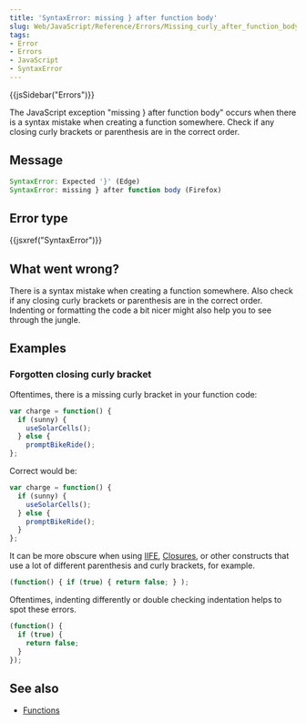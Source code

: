 ```yaml
---
title: 'SyntaxError: missing } after function body'
slug: Web/JavaScript/Reference/Errors/Missing_curly_after_function_body
tags:
- Error
- Errors
- JavaScript
- SyntaxError
---
```

{{jsSidebar("Errors")}}

The JavaScript exception "missing } after function body" occurs when there is a
syntax mistake when creating a function somewhere. Check if any closing curly
brackets or parenthesis are in the correct order.

## Message

```js
SyntaxError: Expected '}' (Edge)
SyntaxError: missing } after function body (Firefox)
```

## Error type

{{jsxref("SyntaxError")}}

## What went wrong?

There is a syntax mistake when creating a function somewhere. Also check if any
closing curly brackets or parenthesis are in the correct order. Indenting or
formatting the code a bit nicer might also help you to see through the jungle.

## Examples

### Forgotten closing curly bracket

Oftentimes, there is a missing curly bracket in your function code:

```js example-bad
var charge = function() {
  if (sunny) {
    useSolarCells();
  } else {
    promptBikeRide();
};
```

Correct would be:

```js example-good
var charge = function() {
  if (sunny) {
    useSolarCells();
  } else {
    promptBikeRide();
  }
};
```

It can be more obscure when using [IIFE](/en-US/docs/Glossary/IIFE),
[Closures](/en-US/docs/Web/JavaScript/Closures), or other constructs that use a
lot of different parenthesis and curly brackets, for example.

```js example-bad
(function() { if (true) { return false; } );
```

Oftentimes, indenting differently or double checking indentation helps to spot
these errors.

```js example-good
(function() {
  if (true) {
    return false;
  }
});
```

## See also

*   [Functions](/en-US/docs/Web/JavaScript/Guide/Functions)
